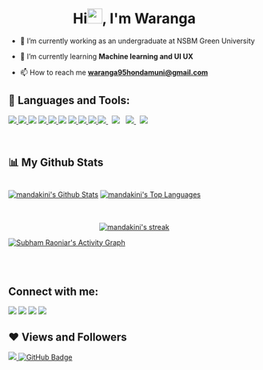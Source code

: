   

<h1 align="center">Hi<img src="https://raw.githubusercontent.com/MartinHeinz/MartinHeinz/master/wave.gif" width="30px">, I'm Waranga</h1>
 




- 🔭 I’m currently working as an undergraduate at NSBM Green University 

- 🌱 I’m currently learning **Machine learning and UI UX**

- 📫 How to reach me **waranga95hondamuni@gmail.com**
 
## 🚀 Languages and Tools:

<p align="left"> 
    <a href="https://www.python.org" target="_blank"> <img src="https://img.icons8.com/color/48/000000/python.png"/> </a> 
    <a href="https://developer.mozilla.org/en-US/docs/Web/JavaScript" target="_blank"> <img src="https://img.icons8.com/color/48/000000/javascript.png"/> </a> 
    <a href="https://www.csharp.com" target="_blank"> <img src="https://img.icons8.com/color/48/000000/c-sharp-logo.png"/><a>  
    <a href="https://www.csharp.com" target="_blank"> <img src="https://img.icons8.com/color/48/000000/c-programming.png"/> </a> 
     <a href="https://www.w3.org/html/" target="_blank"> <img src="https://img.icons8.com/color/48/000000/html-5.png"/> </a> 
     <a href="https://www.angular.com" target="_blank">  <img src="https://img.icons8.com/color/48/000000/angularjs.png"/></a>
    <a href="https://www.w3schools.com/css/" target="_blank"> <img src="https://img.icons8.com/color/48/000000/css3.png"/> </a> 
    <a href="https://www.java.com" target="_blank"> <img src="https://img.icons8.com/color/48/000000/java-coffee-cup-logo.png"/> </a>
    <a href="https://git-.com/" target="_blank"> <img src="https://img.icons8.com/color/48/000000/git.png"/> </a> 
     <a style="padding-right:8px;" href="https://www.figma.com/" target="_blank"> <img src="https://img.icons8.com/fluent/50/000000/figma.png"/> </a>
     <a style="padding-right:8px;" href="https://www.canva.com/" target="_blank"> <img src="https://img.icons8.com/cute-clipart/64/000000/canva-app.png"/></a>
      <a style="padding-right:8px;" href="https://www.adobe.com/" target="_blank"> <img src="https://img.icons8.com/color/48/000000/adobe-lightroom--v1.png"/> </a>
       <a style="padding-right:8px;" href="https://www.adobe.com/" target="_blank"> <img src="https://img.icons8.com/color/48/000000/adobe-xd--v1.png"/></a>
      
   
     
</p>

<!-- [![React Badge](https://img.shields.io/badge/-React-61DBFB?style=for-the-badge&labelColor=black&logo=react&logoColor=61DBFB)](#)  [![Javascript Badge](https://img.shields.io/badge/-Javascript-F0DB4F?style=for-the-badge&labelColor=black&logo=javascript&logoColor=F0DB4F)](#) [![Typescript Badge](https://img.shields.io/badge/-Typescript-007acc?style=for-the-badge&labelColor=black&logo=typescript&logoColor=007acc)](#) [![Nodejs Badge](https://img.shields.io/badge/-Nodejs-3C873A?style=for-the-badge&labelColor=black&logo=node.js&logoColor=3C873A)](#) [![GraphQL Badge](https://img.shields.io/badge/-GraphQl-e535ab?style=for-the-badge&labelColor=black&logo=node.js&logoColor=e535ab)](#) -->
<br/>



## 📊 My Github Stats

  <br/>
    <a href="https://github.com/mandakni76/github-readme-stats"><img alt="mandakini's Github Stats" src="https://github-readme-stats.vercel.app/api?username=mandakini76&show_icons=true&count_private=true&theme=react&hide_border=true&bg_color=0D1117" /></a>
  <a href="https://github.com/mandakini76/github-readme-stats"><img alt=" mandakini's Top Languages" src="https://github-readme-stats.vercel.app/api/top-langs/?username=mandakini76&langs_count=8&count_private=true&layout=compact&theme=react&hide_border=true&bg_color=0D1117" /></a>
  <br/>
   
  
   

<br/>
<br/>

<p align="center">
    <a href="https://github.com/mandakini76/github-readme-streak-stats">
        <img title="🔥 Get streak stats for your profile at git.io/streak-stats" alt="mandakini's streak" src="https://github-readme-streak-stats.herokuapp.com/?user=mandakini76&theme=black-ice&hide_border=true&stroke=0000&background=060A0CD0"/>
    </a>
</p>

<a href="https://github.com/mandakini76/github-readme-activity-graph"><img alt="Subham Raoniar's Activity Graph" src="https://activity-graph.herokuapp.com/graph?username=mandakini76&bg_color=0D1117&color=5BCDEC&line=5BCDEC&point=FFFFFF&hide_border=true" /></a>

<br/>
<br/>

## Connect with me:
<p align="left">

<a href = "https://www.linkedin.com/in/waranga-hondamuni/"><img src="https://img.icons8.com/fluent/48/000000/linkedin.png"/></a>
<a href = "https://twitter.com/WarangaMandaki2"><img src="https://img.icons8.com/fluent/48/000000/twitter.png"/></a>
<a href = "https://www.instagram.com/__mandakini11__/"><img src="https://img.icons8.com/fluent/48/000000/instagram-new.png"/></a>
  <a href = "https://www.facebook.com/mandiz47.sewmi//"><img src="https://img.icons8.com/fluent/48/000000/facebook-new.png"/></a>

</p>

## ❤ Views and Followers
<a href="https://github.com/Meghna-DAS/github-profile-views-counter">
    <img src="https://komarev.com/ghpvc/?username=mandakini76">
</a>
<a href="https://github.com/mandakini76?tab=followers"><img src="https://img.shields.io/github/followers/mandakini76?label=Followers&style=social" alt="GitHub Badge"></a>


